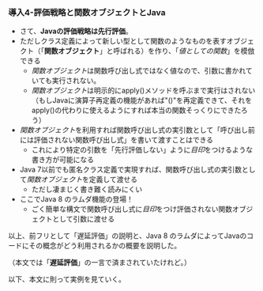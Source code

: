 ### 導入4-評価戦略と関数オブジェクトとJava

- さて、**Javaの評価戦略は先行評価**。
- ただしクラス定義によって新しい型として関数のようなものを表すオブジェクト（「**関数オブジェクト**」と呼ばれる）を作り、「*値としての関数*」を模倣できる
  - *関数オブジェクト*は関数呼び出し式ではなく値なので、引数に書かれていても実行されない。
  - *関数オブジェクト*は明示的にapply()メソッドを呼ぶまで実行はされない （もしJavaに演算子再定義の機能があれば"()"を再定義できて、それをapply()の代わりに使えるようにすれば本当の関数そっくりにできたろう）
- *関数オブジェクト*を利用すれば関数呼び出し式の実引数として「呼び出し前には評価されない関数呼び出し式」を書いて渡すことはできる
  - これにより特定の引数を「先行評価しない」ように*目印*をつけるような書き方が可能になる
- Java 7以前でも匿名クラス定義で実現すれば、関数呼び出し式の実引数として*関数オブジェクト*を定義して渡せる
  - ただし凄まじく書き難く読みにくい
- ここでJava 8 のラムダ機能の登場！
  - ごく簡単な構文で関数呼び出し式に*目印*をつけ評価されない関数オブジェクトとして引数に渡せる

以上、前フリとして「遅延評価」の説明と、Java 8 のラムダによってJavaのコードにその概念がどう利用されるかの概要を説明した。

（本文では「**遅延評価**」の一言で済まされていたけれど。）

以下、本文に則って実例を見ていく。
